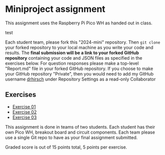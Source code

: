 # Miniproject assignment

This assignment uses the Raspberry Pi Pico WH as handed out in class.

test

Each student team, please fork this "2024-mini" repository.
Then `git clone` your forked repository to your local machine as you write your code and results.
The **final submission will be a link to your forked GitHub repository** containing your code and JSON files as specified in the exercises below.
For question responses please make a top-level "Report.md" file in your forked GitHub repository.
If you choose to make your GitHub repository "Private", then you would need to add my GitHub username
[drhirsch](https://github.com/drhirsch)
under Repository Settings as a read-only Collaborator

## Exercises

* [Exercise 01](./exercise01.md)
* [Exercise 02](./exercise02.md)
* [Exercise 03](./exercise03.md)

This assignment is done in teams of two students.
Each student has their own Pico WH, breakout board and circuit components.
Each team please use a single Git repo to have as your final assignment submitted.

Graded score is out of 15 points total, 5 points per exercise.
